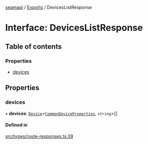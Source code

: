 [seamapi](../README.md) / [Exports](../modules.md) / DevicesListResponse

# Interface: DevicesListResponse

## Table of contents

### Properties

- [devices](DevicesListResponse.md#devices)

## Properties

### devices

• **devices**: [`Device`](Device.md)<[`CommonDeviceProperties`](../modules.md#commondeviceproperties), `string`\>[]

#### Defined in

[src/types/route-responses.ts:39](https://github.com/seamapi/javascript/blob/main/src/types/route-responses.ts#L39)
